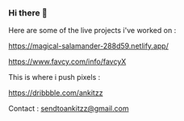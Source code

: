 ### Hi there 👋

Here are some of the live projects i've worked on :

https://magical-salamander-288d59.netlify.app/

https://www.favcy.com/info/favcyX

This is where i push pixels :

https://dribbble.com/ankitzz


Contact :
sendtoankitzz@gmail.com
